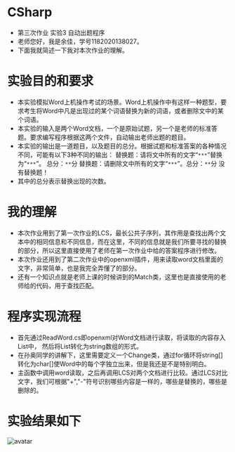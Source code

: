 # CSharp
- 第三次作业 实验3 自动出题程序
- 老师您好，我是余佳，学号1182020138027。
- 下面我就简述一下我对本次作业的理解。

# 实验目的和要求
- 本实验模拟Word上机操作考试的场景。Word上机操作中有这样一种题型，要求考生将Word中凡是出现过的某个词语替换为新的词语，或者删除文中的某个词语。
- 本实验的输入是两个Word文档，一个是原始试题，另一个是老师的标准答题。要求编写程序根据这两个文件，自动输出老师出题的题目。
- 本实验的输出是一道题目，以及题目的总分。根据试题和标准答案的各种情况不同，可能有以下3种不同的输出：
  替换题：请将文中所有的文字“`***`”替换为“`***`”。 总分：`**`分
  替换题：请删除文中所有的文字“`***`”。总分：`**`分
  没有替换题！
- 其中的总分表示替换出现的次数。

# 我的理解
- 本次作业用到了第一次作业的LCS，最长公共子序列，其作用是查找出两个文本中的相同信息和不同信息，而在这里，不同的信息就是我们所要寻找的替换的部分，所以这里直接使用了老师在第一次作业中给的答案程序进行修改。
- 本次作业还用到了第二次作业中的openxml插件，用来读取word文档里面的文字，非常简单，也是我完全弄懂了的部分。
- 还有一个知识点就是老师上课的时候讲到的Match类，这里也是直接使用的老师给的代码，用于查找匹配。

# 程序实现流程
- 首先通过ReadWord.cs即openxml对Word文档进行读取，将读取的内容存入List中， 然后将List转化为string数组的形式。
- 在孙奥同学的讲解下，这里需要定义一个Change类，通过for循环将string[]转化为char[]使Word中的每个字独立出来，但是我还是不是特别明白。
- 主函数中调用word读取，之后再调用LCS对两个文档进行比较。通过LCS对比文字，我们可根据"+","-"符号识别哪些内容是一样的，哪些是替换的，哪些是删除的。

# 实验结果如下
![avatar](http://r.photo.store.qq.com/psb?/V135Z68L35FN3x/7ZBVt5l6xat8LkztpaqbMoUAxYr88ICczr96L*wNRqY!/r/dDUBAAAAAAAA)
